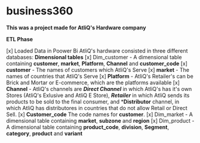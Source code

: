 # business360
**This was a project made for AtliQ's Hardware company**

**ETL Phase**

[x] Loaded Data in Poower Bi
AtliQ's hardware consisted in three different databases:
  **Dimensional tables**
    [x] Dim_customer - A dimensional table containing **customer**, **market**, **Platform**, **Channel** and **customer_code**
      [x] **customer** - The names of customers which AtliQ's Serve
      [x] **market** - The names of countries that AtliQ's Serve
      [x] **Platform** - AtliQ's Retailer's can be Brick and Mortar or E-commerce, which are the platforms available
      [x] **Channel** - AtliQ's channels are ***Direct Channel*** in which AtliQ's has it's own Stores (AtliQ's Exlusive and AtliQ E Store), ***Retailer*** in which AtliQ sends its products to be sold to the final consumer, and ***Distributor** channel, in which AtliQ has distributores in countries that do not allow Retail or Direct Sell.
      [x] **Customer_code** The code names for **customer**.
    [x] Dim_market - A dimensional table containing **market**, **subzone** and **region**
    [x] Dim_product - A dimensional table containing **product_code**, **division**, **Segment**, **category**, **product** and **variant**
